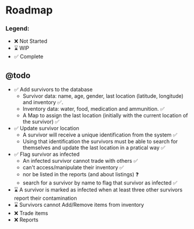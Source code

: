 # Roadmap

### Legend:

* :x: Not Started
* :hourglass: WIP
* :white_check_mark: Complete

## @todo

* :white_check_mark: Add survivors to the database
    * Survivor data: name, age, gender, last location (latitude, longitude) and inventory :white_check_mark:.
    * Inventory data: water, food, medication and ammunition. :white_check_mark:
    * A Map to assign the last location (initially with the current location of the survivor) :white_check_mark:
* :white_check_mark: Update survivor location
    * A survivor will receive a unique identification from the system :white_check_mark:
    * Using that identification the survivors must be able to search for themselves and update the last location in a pratical way :white_check_mark:
* :white_check_mark: Flag survivor as infected
    * An infected survivor cannot trade with others :white_check_mark:
    * can't access/manipulate their inventory :white_check_mark:
    * nor be listed in the reports (and about listings) :question:
    * search for a survivor by name to flag that survivor as infected :white_check_mark:
* :hourglass: A survivor is marked as infected when at least three other survivors report their contamination
* :hourglass: Survivors cannot Add/Remove items from inventory
* :x: Trade items
* :x: Reports
